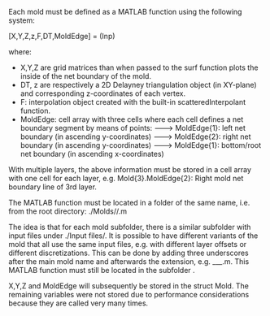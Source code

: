 Each mold must be defined as a MATLAB function using the following system:

[X,Y,Z,z,F,DT,MoldEdge] = <Mold name>(Inp)

where:
- X,Y,Z are grid matrices than when passed to the surf function plots the inside of the net boundary of the mold.
- DT, z are respectively a 2D Delayney triangulation object (in XY-plane) and corresponding z-coordinates of each vertex.
- F: interpolation object created with the built-in scatteredInterpolant function.
- MoldEdge: cell array with three cells where each cell defines a net boundary segment by means of points:
	---> MoldEdge{1}: left net boundary (in ascending y-coordinates)
	---> MoldEdge{2}: right net boundary (in ascending y-coordinates)
	---> MoldEdge{1}: bottom/root net boundary (in ascending x-coordinates)

With multiple layers, the above information must be stored in a cell array with one cell for each layer, e.g.
Mold{3}.MoldEdge{2}: Right mold net boundary line of 3rd layer.

The MATLAB function must be located in a folder of the same name, i.e. from the root directory: 
./Molds/<Mold name>/<Mold name>.m

The idea is that for each mold subfolder, there is a similar subfolder with input files under ./Input files/. It is possible to have different variants of the mold that all use the same input files, e.g. with different layer offsets or different discretizations. This can be done by adding three underscores after the main mold name and afterwards the extension, e.g. <Mold name>___<Extension>.m. This MATLAB function must still be located in the subfolder <Mold name>.

X,Y,Z and MoldEdge will subsequently be stored in the struct Mold. The remaining variables were not stored due to performance considerations because they are called very many times.
